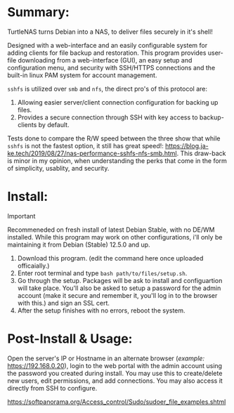 # Summary:

TurtleNAS turns Debian into a NAS, to deliver files securely in it's shell! 

Designed with a web-interface and an easily configurable system for adding clients for file backup and restoration. This program provides user-file downloading from a web-interface (GUI), an easy setup and configuration menu, and security with SSH/HTTPS connections and the built-in linux PAM system for account management.

`sshfs` is utilized over `smb` and `nfs`, the direct pro's of this protocol are:

  1) Allowing easier server/client connection configuration for backing up files.
  2) Provides a secure connection through SSH with key access to backup-clients by default.

Tests done to compare the R/W speed between the three show that while `sshfs` is not the fastest option, it still has great speed!: https://blog.ja-ke.tech/2019/08/27/nas-performance-sshfs-nfs-smb.html. This draw-back is minor in my opinion, when understanding the perks that come in the form of simplicity, usablity, and security.

# Install:
> [!IMPORTANT]
> Recommeneded on fresh install of latest Debian Stable, with no DE/WM installed. While this program may work on other configurations, i'll only be maintaining it from Debian (Stable) 12.5.0 and up.

  1) Download this program. (edit the command here once uploaded officaially.)
  2) Enter root terminal and type `bash path/to/files/setup.sh`.
  3) Go through the setup. Packages will be ask to install and configuartion will take place. You'll also be asked to setup a password for the admin account (make it secure and remember it, you'll log in to the browser with this.) and sign an SSL cert.
  4) After the setup finishes with no errors, reboot the system.

# Post-Install & Usage:

Open the server's IP or Hostname in an alternate browser (*example:* https://192.168.0.20), login to the web portal with the admin account using the password you created during install. You may use this to create/delete new users, edit permissions, and add connections. You may also access it directly from SSH to configure.

https://softpanorama.org/Access_control/Sudo/sudoer_file_examples.shtml
